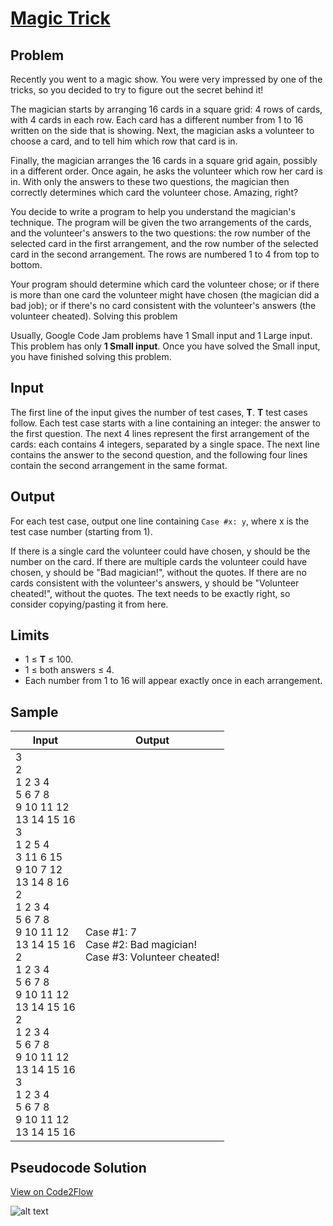 # [Magic Trick](https://code.google.com/codejam/contest/2974486/dashboard)

## Problem

Recently you went to a magic show. You were very impressed by one of the tricks, so you decided to try to figure out the secret behind it!

The magician starts by arranging 16 cards in a square grid: 4 rows of cards, with 4 cards in each row. Each card has a different number from 1 to 16 written on the side that is showing. Next, the magician asks a volunteer to choose a card, and to tell him which row that card is in.

Finally, the magician arranges the 16 cards in a square grid again, possibly in a different order. Once again, he asks the volunteer which row her card is in. With only the answers to these two questions, the magician then correctly determines which card the volunteer chose. Amazing, right?

You decide to write a program to help you understand the magician's technique. The program will be given the two arrangements of the cards, and the volunteer's answers to the two questions: the row number of the selected card in the first arrangement, and the row number of the selected card in the second arrangement. The rows are numbered 1 to 4 from top to bottom.

Your program should determine which card the volunteer chose; or if there is more than one card the volunteer might have chosen (the magician did a bad job); or if there's no card consistent with the volunteer's answers (the volunteer cheated).
Solving this problem

Usually, Google Code Jam problems have 1 Small input and 1 Large input. This problem has only **1 Small input**. Once you have solved the Small input, you have finished solving this problem.

## Input

The first line of the input gives the number of test cases, **T**. **T** test cases follow. Each test case starts with a line containing an integer: the answer to the first question. The next 4 lines represent the first arrangement of the cards: each contains 4 integers, separated by a single space. The next line contains the answer to the second question, and the following four lines contain the second arrangement in the same format.

## Output

For each test case, output one line containing `Case #x: y`, where x is the test case number (starting from 1).

If there is a single card the volunteer could have chosen, y should be the number on the card. If there are multiple cards the volunteer could have chosen, y should be "Bad magician!", without the quotes. If there are no cards consistent with the volunteer's answers, y should be "Volunteer cheated!", without the quotes. The text needs to be exactly right, so consider copying/pasting it from here.

## Limits

* 1 ≤ **T** ≤ 100.
* 1 ≤ both answers ≤ 4.
* Each number from 1 to 16 will appear exactly once in each arrangement.

## Sample

|Input | Output|
|------|-------|
|3 <br /> 2 <br /> 1 2 3 4 <br /> 5 6 7 8 <br /> 9 10 11 12 <br /> 13 14 15 16 <br /> 3 <br /> 1 2 5 4 <br /> 3 11 6 15 <br /> 9 10 7 12 <br /> 13 14 8 16 <br /> 2 <br /> 1 2 3 4 <br /> 5 6 7 8 <br /> 9 10 11 12 <br /> 13 14 15 16 <br /> 2 <br /> 1 2 3 4 <br /> 5 6 7 8 <br /> 9 10 11 12 <br /> 13 14 15 16 <br /> 2 <br /> 1 2 3 4 <br /> 5 6 7 8 <br /> 9 10 11 12 <br /> 13 14 15 16 <br /> 3 <br /> 1 2 3 4 <br /> 5 6 7 8 <br /> 9 10 11 12 <br /> 13 14 15 16 | Case #1: 7 <br /> Case #2: Bad magician! <br /> Case #3: Volunteer cheated! |

## Pseudocode Solution

[View on Code2Flow](https://code2flow.com/I8ObmU)

![alt text][code2flow]

[code2flow]: https://code2flow.com/I8ObmU.code.png "Pseudocode Solution"